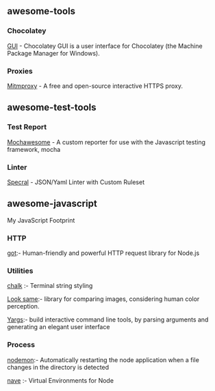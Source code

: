 ## awesome-tools

### Chocolatey 
[GUI](https://github.com/chocolatey/ChocolateyGUI) - Chocolatey GUI is a user interface for Chocolatey (the Machine Package Manager for Windows).

### Proxies
[Mitmproxy](https://github.com/mitmproxy/mitmproxy) - A free and open-source interactive HTTPS proxy.

## awesome-test-tools

### Test Report
[Mochawesome](https://github.com/adamgruber/mochawesome) - A custom reporter for use with the Javascript testing framework, mocha

### Linter
[Specral](https://github.com/stoplightio/spectral) - JSON/Yaml Linter with Custom Ruleset

## awesome-javascript
My JavaScript Footprint

### HTTP
[got](https://www.npmjs.com/package/got):- Human-friendly and powerful HTTP request library for Node.js
### Utilities
[chalk](https://www.npmjs.com/package/chalk) :- Terminal string styling 

[Look same](https://github.com/gemini-testing/looks-same):- library for comparing images, considering human color perception.

[Yargs](https://www.npmjs.com/package/yargs):- build interactive command line tools, by parsing arguments and generating an elegant user interface
### Process
[nodemon](https://www.npmjs.com/package/nodemon):- Automatically restarting the node application when a file changes in the directory is detected

[nave](https://www.npmjs.com/package/nave) :- Virtual Environments for Node

